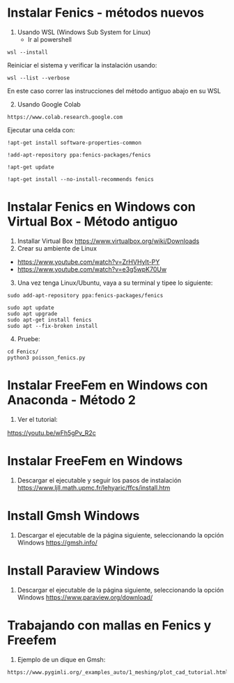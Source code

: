 # Instalar Fenics - métodos nuevos

1. Usando WSL (Windows Sub System for Linux)
    - Ir al powershell
~~~
wsl --install
~~~
   
   Reiniciar el sistema y verificar la instalación usando:
~~~
wsl --list --verbose
~~~

En este caso correr las instrucciones del método antiguo abajo en su WSL

2. Usando Google Colab
~~~
https://www.colab.research.google.com
~~~

Ejecutar una celda con:

~~~
!apt-get install software-properties-common

!add-apt-repository ppa:fenics-packages/fenics

!apt-get update

!apt-get install --no-install-recommends fenics
~~~



# Instalar Fenics en Windows con Virtual Box - Método antiguo

1. Installar Virtual Box 
https://www.virtualbox.org/wiki/Downloads
2. Crear su ambiente de Linux
- https://www.youtube.com/watch?v=ZrHVHyIt-PY 
- https://www.youtube.com/watch?v=e3g5wpK70Uw


3. Una vez tenga Linux/Ubuntu, vaya a su terminal y tipee lo siguiente:

~~~
sudo add-apt-repository ppa:fenics-packages/fenics
~~~

~~~
sudo apt update
sudo apt upgrade
sudo apt-get install fenics
sudo apt --fix-broken install   
~~~

4. Pruebe:
~~~
cd Fenics/
python3 poisson_fenics.py
~~~


# Instalar FreeFem en Windows con Anaconda - Método 2

1. Ver el tutorial:

https://youtu.be/wFh5gPv_R2c

# Instalar FreeFem en Windows

1. Descargar el ejecutable y seguir los pasos de instalación
https://www.ljll.math.upmc.fr/lehyaric/ffcs/install.htm

# Install Gmsh Windows
1. Descargar el ejecutable de la página siguiente, seleccionando la opción Windows
https://gmsh.info/

# Install Paraview Windows
1. Descargar el ejecutable de la página siguiente, seleccionando la opción Windows
https://www.paraview.org/download/


# Trabajando con mallas en Fenics y Freefem

1. Ejemplo de un dique en Gmsh:
~~~
https://www.pygimli.org/_examples_auto/1_meshing/plot_cad_tutorial.html
~~~
